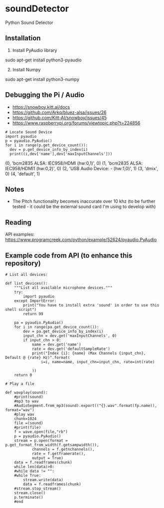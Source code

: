 # soundDetector
Python Sound Detector

## Installation

1. Install PyAudio library

sudo apt-get install python3-pyaudio 

2. Install Numpy

sudo apt-get install python3-numpy

## Debugging the Pi / Audio 

- https://snowboy.kitt.ai/docs
- https://github.com/Arkq/bluez-alsa/issues/26
- https://github.com/Kitt-AI/snowboy/issues/45
- https://www.raspberrypi.org/forums/viewtopic.php?t=224856

````
# Locate Sound Device
import pyaudio
p = pyaudio.PyAudio()
for i in range(p.get_device_count()):
  dev = p.get_device_info_by_index(i)
  print((i,dev['name'],dev['maxInputChannels']))
````

(0, 'bcm2835 ALSA: IEC958/HDMI (hw:0,1)', 0)
(1, 'bcm2835 ALSA: IEC958/HDMI1 (hw:0,2)', 0)
(2, 'USB Audio Device: - (hw:1,0)', 1)
(3, 'dmix', 0)
(4, 'default', 1)

## Notes

- The Pitch functionality becomes inaccurate over 10 khz (to be further tested - it could be the external sound card I'm using to develop with)

## Reading

API examples: https://www.programcreek.com/python/example/52624/pyaudio.PyAudio

## Example code from API (to enhance this repository)

````
# List all devices:

def list_devices():
    """List all available microphone devices."""
    try:
        import pyaudio
    except ImportError:
        print("You have to install extra 'sound' in order to use this shell script")
        return 99

    pa = pyaudio.PyAudio()
    for i in range(pa.get_device_count()):
        dev = pa.get_device_info_by_index(i)
        input_chn = dev.get('maxInputChannels', 0)
        if input_chn > 0:
            name = dev.get('name')
            rate = dev.get('defaultSampleRate')
            print("Index {i}: {name} (Max Channels {input_chn}, Default @ {rate} Hz)".format(
                i=i, name=name, input_chn=input_chn, rate=int(rate)

            ))
    return 0 

# Play a file

def wavplay(sound):
    #print(sound)
    #mp3 to wav
    #AudioSegment.from_mp3(sound).export(("{}.wav".format(fp.name)), format="wav")
    #play wav
    chunk=1024
    file =(sound)
    #print(file)
    f = wave.open(file,"rb")
    p = pyaudio.PyAudio()
    stream = p.open(format = p.get_format_from_width(f.getsampwidth()),
            channels = f.getnchannels(),
            rate = f.getframerate(),
            output = True)
    data = f.readframes(chunk)
    while len(data)>0:
    #while data != "":
    #while True:
        stream.write(data)
        data = f.readframes(chunk)
    #stream.stop_stream()
    stream.close()
    p.terminate()
    #end 

````
